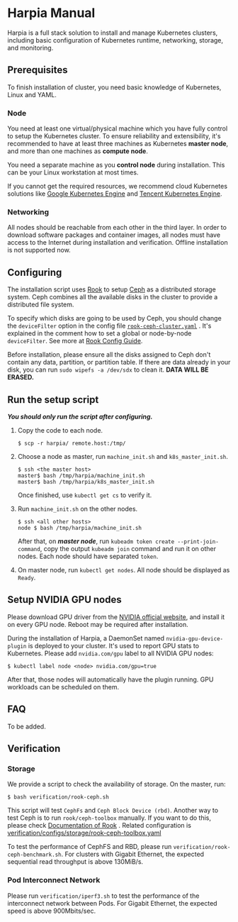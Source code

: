 Harpia Manual
==================

Harpia is a full stack solution to install and manage Kubernetes clusters,
including basic configuration of Kubernetes runtime, networking, storage, and
monitoring.

## Prerequisites

To finish installation of cluster, you need basic knowledge of Kubernetes, Linux
and YAML.

### Node

You need at least one virtual/physical machine which you have fully control to
setup the Kubernetes cluster. To ensure reliability and extensibility, it's
recommended to have at least three machines as Kubernetes **master node**, and
more than one machines as **compute node**.

You need a separate machine as you **control node** during installation. This
can be your Linux workstation at most times.

<!-- TODO(yfcheng) Hardware requirement and recommendation. -->

If you cannot get the required resources, we recommend cloud Kubernetes
solutions like
[Google Kubernetes Engine](https://cloud.google.com/kubernetes-engine/) and
[Tencent Kubernetes Engine](https://intl.cloud.tencent.com/product/tke).

### Networking

All nodes should be reachable from each other in the third layer. In order to
download software packages and container images, all nodes must have access to
the Internet during installation and verification. Offline installation is not
supported now.

## Configuring

The installation script uses [Rook](https://rook.io/) to setup
[Ceph](https://ceph.com/) as a distributed storage system. Ceph combines all the
available disks in the cluster to provide a distributed file system.

To specify which disks are going to be used by Ceph, you should change the
`deviceFilter` option in the config file
[`rook-ceph-cluster.yaml`](https://github.com/google/harpia/blob/master/setup/configs/storage/rook-ceph-cluster.yaml)
. It's explained in the comment how to set a global or node-by-node
`deviceFilter`. See more at
[Rook Config Guide](https://rook.io/docs/rook/v0.9/ceph-cluster-crd.html#storage-selection-settings).

Before installation, please ensure all the disks assigned to Ceph don't contain
any data, partition, or partition table. If there are data already in your disk,
you can run `sudo wipefs -a /dev/sdx` to clean it. **DATA WILL BE ERASED.**

## Run the setup script

***You should only run the script after configuring.***

  1. Copy the code to each node.

         $ scp -r harpia/ remote.host:/tmp/

  1. Choose a node as master, run `machine_init.sh` and `k8s_master_init.sh`.

         $ ssh <the master host>
         master$ bash /tmp/harpia/machine_init.sh
         master$ bash /tmp/harpia/k8s_master_init.sh

     Once finished, use `kubectl get cs` to verify it.

  1. Run `machine_init.sh` on the other nodes.

         $ ssh <all other hosts>
         node $ bash /tmp/harpia/machine_init.sh

     After that, on ***master node***, run
     `kubeadm token create --print-join-command`, copy the output `kubeadm join`
     command and run it on other nodes. Each node should have separated `token`.

  1. On master node, run `kubectl get nodes`. All node should be displayed as
     `Ready`.

## Setup NVIDIA GPU nodes

Please download GPU driver from the
[NVIDIA official website](https://www.nvidia.com/Download/index.aspx), and
install it on every GPU node. Reboot may be required after installation.

During the installation of Harpia, a DaemonSet named `nvidia-gpu-device-plugin`
is deployed to your cluster. It's used to report GPU stats to Kubernetes. Please
add `nvidia.com/gpu` label to all NVIDIA GPU nodes:

```shell
$ kubectl label node <node> nvidia.com/gpu=true
```

After that, those nodes will automatically have the plugin running. GPU
workloads can be scheduled on them.

## FAQ

To be added.

## Verification

### Storage

We provide a script to check the availability of storage. On the master, run:

    $ bash verification/rook-ceph.sh

This script will test `CephFs` and `Ceph Block Device (rbd)`. Another way to
test Ceph is to run `rook/ceph-toolbox` manually. If you want to do this, please
check
[Documentation of Rook](https://github.com/rook/rook/blob/master/Documentation/ceph-toolbox.md)
. Related configuration is
[verification/configs/storage/rook-ceph-toolbox.yaml](https://github.com/google/harpia/blob/master/verification/configs/storage/rook-ceph-toolbox.yaml)

To test the performance of CephFS and RBD, please run
`verification/rook-ceph-benchmark.sh`. For clusters with Gigabit Ethernet, the
expected sequential read throughput is above 130MiB/s.

### Pod Interconnect Network

Please run `verification/iperf3.sh` to test the performance of the interconnect
network between Pods. For Gigabit Ethernet, the expected speed is above
900Mbits/sec.
